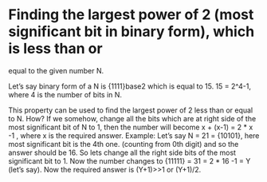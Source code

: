 # Finding the largest power of 2 (most significant bit in binary form), which is less than or 
equal to the given number N.

Let’s say binary form of a N is {1111}base2 which is equal to 15.
15 = 2^4-1, where 4 is the number of bits in N.

This property can be used to find the largest power of 2 less than or equal to N. How? 
If we somehow, change all the bits which are at right side of the most significant bit of N to 1, then the number will become x + (x-1) = 2 * x -1 , where x is the required answer.
Example: 
Let’s say N = 21 = {10101}, here most significant bit is the 4th one. (counting from 0th digit) and so the answer should be 16.
So lets change all the right side bits of the most significant bit to 1. Now the number changes to 
{11111} = 31 = 2 * 16 -1 = Y (let’s say).
Now the required answer is (Y+1)>>1 or (Y+1)/2.

